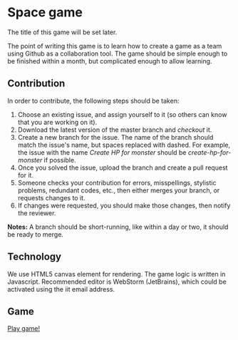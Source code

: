# Space game

The title of this game will be set later.

The point of writing this game is to learn how to create a game as a team using Github as a collaboration tool.
The game should be simple enough to be finished within a month, but complicated enough to allow learning.

## Contribution

In order to contribute, the following steps should be taken:

1. Choose an existing issue, and assign yourself to it (so others can know that you are working on it).
2. Download the latest version of the master branch and *checkout* it.
3. Create a new branch for the issue. The name of the branch should match the issue's name, but spaces replaced with dashed. For example, the issue with the name *Create HP for monster* should be *create-hp-for-monster* if possible.
4. Once you solved the issue, upload the branch and create a pull request for it.
5. Someone checks your contribution for errors, misspellings, stylistic problems, redundant codes, etc., then either merges your branch, or requests changes to it.
6. If changes were requested, you should make those changes, then notify the reviewer.

**Notes:**
A branch should be short-running, like within a day or two, it should be ready to merge.

## Technology
We use HTML5 canvas element for rendering.
The game logic is written in Javascript.
Recommended editor is WebStorm (JetBrains), which could be activated using the iit email address.

## Game
[Play game!](index.html)